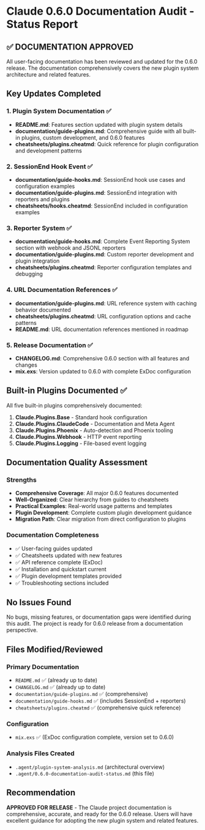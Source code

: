 # Claude 0.6.0 Documentation Audit - Status Report

## ✅ DOCUMENTATION APPROVED

All user-facing documentation has been reviewed and updated for the 0.6.0 release. The documentation comprehensively covers the new plugin system architecture and related features.

## Key Updates Completed

### 1. Plugin System Documentation ✅
- **README.md**: Features section updated with plugin system details
- **documentation/guide-plugins.md**: Comprehensive guide with all built-in plugins, custom development, and 0.6.0 features
- **cheatsheets/plugins.cheatmd**: Quick reference for plugin configuration and development patterns

### 2. SessionEnd Hook Event ✅
- **documentation/guide-hooks.md**: SessionEnd hook use cases and configuration examples
- **documentation/guide-plugins.md**: SessionEnd integration with reporters and plugins
- **cheatsheets/hooks.cheatmd**: SessionEnd included in configuration examples

### 3. Reporter System ✅
- **documentation/guide-hooks.md**: Complete Event Reporting System section with webhook and JSONL reporters
- **documentation/guide-plugins.md**: Custom reporter development and plugin integration
- **cheatsheets/plugins.cheatmd**: Reporter configuration templates and debugging

### 4. URL Documentation References ✅
- **documentation/guide-plugins.md**: URL reference system with caching behavior documented
- **cheatsheets/plugins.cheatmd**: URL configuration options and cache patterns
- **README.md**: URL documentation references mentioned in roadmap

### 5. Release Documentation ✅
- **CHANGELOG.md**: Comprehensive 0.6.0 section with all features and changes
- **mix.exs**: Version updated to 0.6.0 with complete ExDoc configuration

## Built-in Plugins Documented ✅

All five built-in plugins comprehensively documented:

1. **Claude.Plugins.Base** - Standard hook configuration
2. **Claude.Plugins.ClaudeCode** - Documentation and Meta Agent
3. **Claude.Plugins.Phoenix** - Auto-detection and Phoenix tooling
4. **Claude.Plugins.Webhook** - HTTP event reporting
5. **Claude.Plugins.Logging** - File-based event logging

## Documentation Quality Assessment

### Strengths
- **Comprehensive Coverage**: All major 0.6.0 features documented
- **Well-Organized**: Clear hierarchy from guides to cheatsheets
- **Practical Examples**: Real-world usage patterns and templates
- **Plugin Development**: Complete custom plugin development guidance
- **Migration Path**: Clear migration from direct configuration to plugins

### Documentation Completeness
- ✅ User-facing guides updated
- ✅ Cheatsheets updated with new features
- ✅ API reference complete (ExDoc)
- ✅ Installation and quickstart current
- ✅ Plugin development templates provided
- ✅ Troubleshooting sections included

## No Issues Found

No bugs, missing features, or documentation gaps were identified during this audit. The project is ready for 0.6.0 release from a documentation perspective.

## Files Modified/Reviewed

### Primary Documentation
- `README.md` ✅ (already up to date)
- `CHANGELOG.md` ✅ (already up to date)
- `documentation/guide-plugins.md` ✅ (comprehensive)
- `documentation/guide-hooks.md` ✅ (includes SessionEnd + reporters)
- `cheatsheets/plugins.cheatmd` ✅ (comprehensive quick reference)

### Configuration  
- `mix.exs` ✅ (ExDoc configuration complete, version set to 0.6.0)

### Analysis Files Created
- `.agent/plugin-system-analysis.md` (architectural overview)
- `.agent/0.6.0-documentation-audit-status.md` (this file)

## Recommendation

**APPROVED FOR RELEASE** - The Claude project documentation is comprehensive, accurate, and ready for the 0.6.0 release. Users will have excellent guidance for adopting the new plugin system and related features.